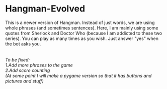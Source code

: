 # Hangman-Evolved

This is a newer version of Hangman. Instead of just words, we are using whole phrases (and sometimes sentences). Here, I am mainly using some quotes from Sherlock and Doctor Who (because I am addicted to these two series). You can play as many times as you wish. Just answer "yes" when the bot asks you.
<br>
<br>
<br>
_To be fixed:<br>
1.Add more phrases to the game<br>
2.Add score counting<br>
(At some point I will make a pygame version so that it has buttons and pictures and stuff)_
